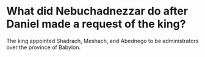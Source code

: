 # What did Nebuchadnezzar do after Daniel made a request of the king?

The king appointed Shadrach, Meshach, and Abednego to be administrators over the province of Babylon.
